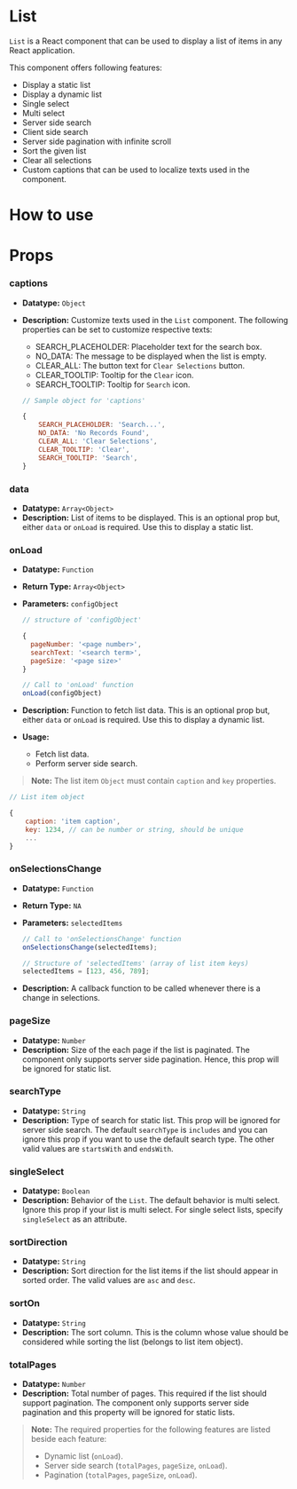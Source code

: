 # List

`List` is a React component that can be used to display a list of items in any React application.

This component offers following features:

- Display a static list
- Display a dynamic list
- Single select
- Multi select
- Server side search
- Client side search
- Server side pagination with infinite scroll
- Sort the given list
- Clear all selections
- Custom captions that can be used to localize texts used in the component.

# How to use

# Props

### **captions**

- **Datatype:** `Object`
- **Description:** Customize texts used in the `List` component. The following properties can be set to customize respective texts:

  - SEARCH_PLACEHOLDER: Placeholder text for the search box.
  - NO_DATA: The message to be displayed when the list is empty.
  - CLEAR_ALL: The button text for `Clear Selections` button.
  - CLEAR_TOOLTIP: Tooltip for the `Clear` icon.
  - SEARCH_TOOLTIP: Tooltip for `Search` icon.

  ```javascript
  // Sample object for 'captions'

  {
      SEARCH_PLACEHOLDER: 'Search...',
      NO_DATA: 'No Records Found',
      CLEAR_ALL: 'Clear Selections',
      CLEAR_TOOLTIP: 'Clear',
      SEARCH_TOOLTIP: 'Search',
  }
  ```

### **data**

- **Datatype:** `Array<Object>`
- **Description:** List of items to be displayed. This is an optional prop but, either `data` or `onLoad` is required. Use this to display a static list.

### **onLoad**

- **Datatype:** `Function`
- **Return Type:** `Array<Object>`
- **Parameters:** `configObject`

  ```javascript
  // structure of 'configObject'

  {
    pageNumber: '<page number>',
    searchText: '<search term>',
    pageSize: '<page size>'
  }

  // Call to 'onLoad' function
  onLoad(configObject)
  ```

- **Description:** Function to fetch list data. This is an optional prop but, either `data` or `onLoad` is required. Use this to display a dynamic list.
- **Usage:**
  - Fetch list data.
  - Perform server side search.

> **Note:** The list item `Object` must contain `caption` and `key` properties.

```javascript
// List item object

{
    caption: 'item caption',
    key: 1234, // can be number or string, should be unique
    ...
}
```

### **onSelectionsChange**

- **Datatype:** `Function`
- **Return Type:** `NA`
- **Parameters:** `selectedItems`

  ```javascript
  // Call to 'onSelectionsChange' function
  onSelectionsChange(selectedItems);

  // Structure of 'selectedItems' (array of list item keys)
  selectedItems = [123, 456, 789];
  ```

- **Description:** A callback function to be called whenever there is a change in selections.

### **pageSize**

- **Datatype:** `Number`
- **Description:** Size of the each page if the list is paginated. The component only supports server side pagination. Hence, this prop will be ignored for static list.

### **searchType**

- **Datatype:** `String`
- **Description:** Type of search for static list. This prop will be ignored for server side search. The default `searchType` is `includes` and you can ignore this prop if you want to use the default search type. The other valid values are `startsWith` and `endsWith`.

### **singleSelect**

- **Datatype:** `Boolean`
- **Description:** Behavior of the `List`. The default behavior is multi select. Ignore this prop if your list is multi select. For single select lists, specify `singleSelect` as an attribute.

### **sortDirection**

- **Datatype:** `String`
- **Description:** Sort direction for the list items if the list should appear in sorted order. The valid values are `asc` and `desc`.

### **sortOn**

- **Datatype:** `String`
- **Description:** The sort column. This is the column whose value should be considered while sorting the list (belongs to list item object).

### **totalPages**

- **Datatype:** `Number`
- **Description:** Total number of pages. This required if the list should support pagination. The component only supports server side pagination and this property will be ignored for static lists.

> **Note:** The required properties for the following features are listed beside each feature:
>
> - Dynamic list (`onLoad`).
> - Server side search (`totalPages`, `pageSize`, `onLoad`).
> - Pagination (`totalPages`, `pageSize`, `onLoad`).
